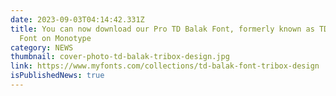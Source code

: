 ```yaml
---
date: 2023-09-03T04:14:42.331Z
title: You can now download our Pro TD Balak Font, formerly known as TD Makata
  Font on Monotype
category: NEWS
thumbnail: cover-photo-td-balak-tribox-design.jpg
link: https://www.myfonts.com/collections/td-balak-font-tribox-design
isPublishedNews: true
---
```

